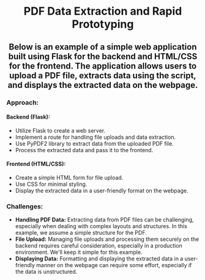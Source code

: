 <h1 align="center"> PDF Data Extraction and Rapid Prototyping</h1>
<h2 align="center"> Below is an example of a simple web application built using Flask for the backend and HTML/CSS for the frontend. The application allows users to upload a PDF file, extracts data using the script, and displays the extracted data on the webpage. </h2>

### Approach:
#### Backend (Flask):
- Utilize Flask to create a web server.
- Implement a route for handling file uploads and data extraction.
- Use PyPDF2 library to extract data from the uploaded PDF file.
- Process the extracted data and pass it to the frontend.

#### Frontend (HTML/CSS):
- Create a simple HTML form for file upload.
- Use CSS for minimal styling.
- Display the extracted data in a user-friendly format on the webpage.

### Challenges:
- **Handling PDF Data:** Extracting data from PDF files can be challenging, especially when dealing with complex layouts and structures. In this example, we assume a simple structure for the PDF.
- **File Upload:** Managing file uploads and processing them securely on the backend requires careful consideration, especially in a production environment. We'll keep it simple for this example.
- **Displaying Data:** Formatting and displaying the extracted data in a user-friendly manner on the webpage can require some effort, especially if the data is unstructured.
